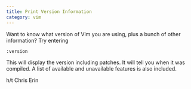 ```yaml
---
title: Print Version Information
category: vim
---
```


Want to know what version of Vim you are using, plus a bunch of other
information? Try entering

```
:version
```

This will display the version including patches. It will tell you when it
was compiled. A list of available and unavailable features is also included.

h/t Chris Erin
